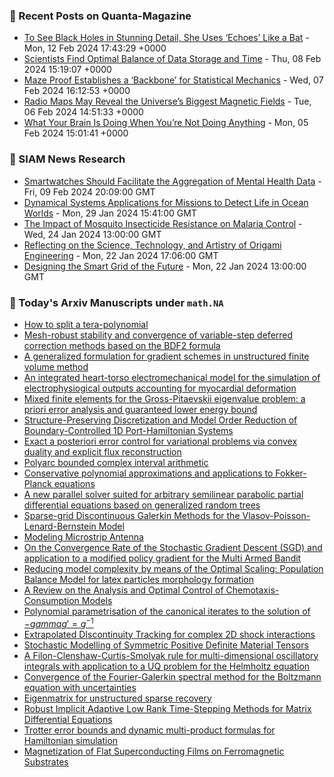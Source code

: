### 📝 Recent Posts on Quanta-Magazine
<!-- quanta starts -->
* <a href="https://www.quantamagazine.org/to-see-black-holes-in-detail-she-uses-echoes-like-a-bat-20240212/">To See Black Holes in Stunning Detail, She Uses ‘Echoes’ Like a Bat</a> - Mon, 12 Feb 2024 17:43:29 +0000
* <a href="https://www.quantamagazine.org/scientists-find-optimal-balance-of-data-storage-and-time-20240208/">Scientists Find Optimal Balance of Data Storage and Time</a> - Thu, 08 Feb 2024 15:19:07 +0000
* <a href="https://www.quantamagazine.org/maze-proof-establishes-a-backbone-for-statistical-mechanics-20240207/">Maze Proof Establishes a ‘Backbone’ for Statistical Mechanics</a> - Wed, 07 Feb 2024 16:12:53 +0000
* <a href="https://www.quantamagazine.org/radio-maps-may-reveal-the-universes-biggest-magnetic-fields-20240206/">Radio Maps May Reveal the Universe’s Biggest Magnetic Fields</a> - Tue, 06 Feb 2024 14:51:33 +0000
* <a href="https://www.quantamagazine.org/what-your-brain-is-doing-when-youre-not-doing-anything-20240205/">What Your Brain Is Doing When You’re Not Doing Anything</a> - Mon, 05 Feb 2024 15:01:41 +0000
<!-- quanta ends -->

### 📝 SIAM News Research
<!-- siam-news starts -->
* <a href="https://sinews.siam.org/Details-Page/smartwatches-should-facilitate-the-aggregation-of-mental-health-data">Smartwatches Should Facilitate the Aggregation of Mental Health Data</a> - Fri, 09 Feb 2024 20:09:00 GMT
* <a href="https://sinews.siam.org/Details-Page/dynamical-systems-applications-for-missions-to-detect-life-in-ocean-worlds">Dynamical Systems Applications for Missions to Detect Life in Ocean Worlds</a> - Mon, 29 Jan 2024 15:41:00 GMT
* <a href="https://sinews.siam.org/Details-Page/the-impact-of-mosquito-insecticide-resistance-on-malaria-control">The Impact of Mosquito Insecticide Resistance on Malaria Control</a> - Wed, 24 Jan 2024 13:00:00 GMT
* <a href="https://sinews.siam.org/Details-Page/reflecting-on-the-science-technology-and-artistry-of-origami-engineering">Reflecting on the Science, Technology, and Artistry of Origami Engineering</a> - Mon, 22 Jan 2024 17:06:00 GMT
* <a href="https://sinews.siam.org/Details-Page/designing-the-smart-grid-of-the-future">Designing the Smart Grid of the Future</a> - Mon, 22 Jan 2024 13:00:00 GMT
<!-- siam-news ends -->

### 📝 Today's Arxiv Manuscripts under ``math.NA``
<!-- arxiv-math-na starts -->
* <a href="https://arxiv.org/abs/2402.06083">How to split a tera-polynomial</a>
* <a href="https://arxiv.org/abs/2402.06129">Mesh-robust stability and convergence of variable-step deferred correction methods based on the BDF2 formula</a>
* <a href="https://arxiv.org/abs/2402.06199">A generalized formulation for gradient schemes in unstructured finite volume method</a>
* <a href="https://arxiv.org/abs/2402.06308">An integrated heart-torso electromechanical model for the simulation of electrophysiogical outputs accounting for myocardial deformation</a>
* <a href="https://arxiv.org/abs/2402.06311">Mixed finite elements for the Gross-Pitaevskii eigenvalue problem: a priori error analysis and guaranteed lower energy bound</a>
* <a href="https://arxiv.org/abs/2402.06425">Structure-Preserving Discretization and Model Order Reduction of Boundary-Controlled 1D Port-Hamiltonian Systems</a>
* <a href="https://arxiv.org/abs/2402.06429">Exact a posteriori error control for variational problems via convex duality and explicit flux reconstruction</a>
* <a href="https://arxiv.org/abs/2402.06430">Polyarc bounded complex interval arithmetic</a>
* <a href="https://arxiv.org/abs/2402.06473">Conservative polynomial approximations and applications to Fokker-Planck equations</a>
* <a href="https://arxiv.org/abs/2402.06491">A new parallel solver suited for arbitrary semilinear parabolic partial differential equations based on generalized random trees</a>
* <a href="https://arxiv.org/abs/2402.06493">Sparse-grid Discontinuous Galerkin Methods for the Vlasov-Poisson-Lenard-Bernstein Model</a>
* <a href="https://arxiv.org/abs/2402.06575">Modeling Microstrip Antenna</a>
* <a href="https://arxiv.org/abs/2402.06388">On the Convergence Rate of the Stochastic Gradient Descent (SGD) and application to a modified policy gradient for the Multi Armed Bandit</a>
* <a href="https://arxiv.org/abs/2402.06522">Reducing model complexity by means of the Optimal Scaling: Population Balance Model for latex particles morphology formation</a>
* <a href="https://arxiv.org/abs/2402.06564">A Review on the Analysis and Optimal Control of Chemotaxis-Consumption Models</a>
* <a href="https://arxiv.org/abs/2402.06618">Polynomial parametrisation of the canonical iterates to the solution of $-gamma g'= g^{-1}$</a>
* <a href="https://arxiv.org/abs/2108.13975">Extrapolated DIscontinuity Tracking for complex 2D shock interactions</a>
* <a href="https://arxiv.org/abs/2109.07962">Stochastic Modelling of Symmetric Positive Definite Material Tensors</a>
* <a href="https://arxiv.org/abs/2208.10078">A Filon-Clenshaw-Curtis-Smolyak rule for multi-dimensional oscillatory integrals with application to a UQ problem for the Helmholtz equation</a>
* <a href="https://arxiv.org/abs/2212.04083">Convergence of the Fourier-Galerkin spectral method for the Boltzmann equation with uncertainties</a>
* <a href="https://arxiv.org/abs/2311.16609">Eigenmatrix for unstructured sparse recovery</a>
* <a href="https://arxiv.org/abs/2402.05347">Robust Implicit Adaptive Low Rank Time-Stepping Methods for Matrix Differential Equations</a>
* <a href="https://arxiv.org/abs/2306.12569">Trotter error bounds and dynamic multi-product formulas for Hamiltonian simulation</a>
* <a href="https://arxiv.org/abs/2310.13475">Magnetization of Flat Superconducting Films on Ferromagnetic Substrates</a>
<!-- arxiv-math-na ends -->
